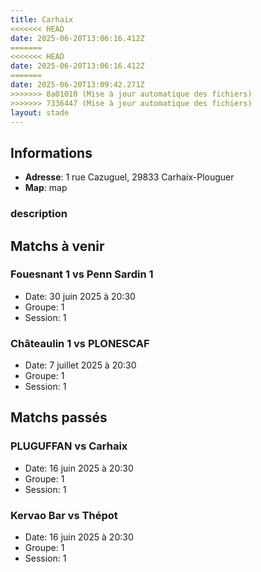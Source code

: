 ```yaml
---
title: Carhaix
<<<<<<< HEAD
date: 2025-06-20T13:06:16.412Z
=======
<<<<<<< HEAD
date: 2025-06-20T13:06:16.412Z
=======
date: 2025-06-20T13:09:42.271Z
>>>>>>> 8a01010 (Mise à jour automatique des fichiers)
>>>>>>> 7336447 (Mise à jour automatique des fichiers)
layout: stade
---
```




## Informations
- **Adresse**: 1 rue Cazuguel, 29833 Carhaix-Plouguer
- **Map**: map
### description 
## Matchs à venir

### Fouesnant 1 vs Penn Sardin 1
- Date: 30 juin 2025 à 20:30
- Groupe: 1
- Session: 1


### Châteaulin 1 vs PLONESCAF
- Date: 7 juillet 2025 à 20:30
- Groupe: 1
- Session: 1


## Matchs passés

### PLUGUFFAN vs Carhaix
- Date: 16 juin 2025 à 20:30
- Groupe: 1
- Session: 1


### Kervao Bar vs Thépot
- Date: 16 juin 2025 à 20:30
- Groupe: 1
- Session: 1

